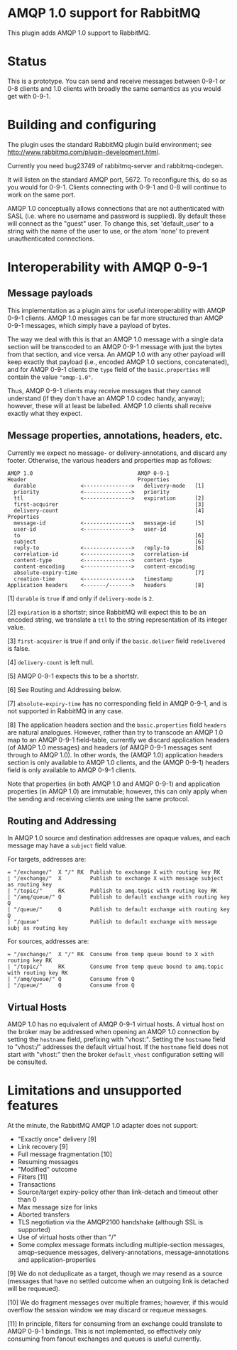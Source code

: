 # AMQP 1.0 support for RabbitMQ

This plugin adds AMQP 1.0 support to RabbitMQ.

# Status

This is a prototype.  You can send and receive messages between 0-9-1
or 0-8 clients and 1.0 clients with broadly the same semantics as you
would get with 0-9-1.

# Building and configuring

The plugin uses the standard RabbitMQ plugin build environment; see <http://www.rabbitmq.com/plugin-development.html>.

Currently you need bug23749 of rabbitmq-server and rabbitmq-codegen.

It will listen on the standard AMQP port, 5672. To reconfigure this,
do so as you would for 0-9-1. Clients connecting with 0-9-1 and 0-8
will continue to work on the same port.

AMQP 1.0 conceptually allows connections that are not authenticated
with SASL (i.e. where no username and password is supplied). By
default these will connect as the "guest" user. To change this, set
'default_user' to a string with the name of the user to use, or the
atom 'none' to prevent unauthenticated connections.

# Interoperability with AMQP 0-9-1

## Message payloads

This implementation as a plugin aims for useful interoperability with
AMQP 0-9-1 clients. AMQP 1.0 messages can be far more structured than
AMQP 0-9-1 messages, which simply have a payload of bytes.

The way we deal with this is that an AMQP 1.0 message with a single
data section will be transcoded to an AMQP 0-9-1 message with just the
bytes from that section, and vice versa. An AMQP 1.0 with any other
payload will keep exactly that payload (i.e., encoded AMQP 1.0
sections, concatenated), and for AMQP 0-9-1 clients the `type` field
of the `basic.properties` will contain the value `"amqp-1.0"`.

Thus, AMQP 0-9-1 clients may receive messages that they cannot
understand (if they don't have an AMQP 1.0 codec handy, anyway);
however, these will at least be labelled. AMQP 1.0 clients shall
receive exactly what they expect.

## Message properties, annotations, headers, etc.

Currently we expect no message- or delivery-annotations, and discard
any footer. Otherwise, the various headers and properties map as
follows:

    AMQP 1.0                                 AMQP 0-9-1
    Header                                   Properties
      durable              <--------------->   delivery-mode   [1]
      priority             <--------------->   priority
      ttl                  <--------------->   expiration      [2]
      first-acquirer                                           [3]
      delivery-count                                           [4]
    Properties
      message-id           <--------------->   message-id      [5]
      user-id              <--------------->   user-id
      to                                                       [6]
      subject                                                  [6]
      reply-to             <--------------->   reply-to        [6]
      correlation-id       <--------------->   correlation-id
      content-type         <--------------->   content-type
      content-encoding     <--------------->   content-encoding
      absolute-expiry-time                                     [7]
      creation-time        <--------------->   timestamp
    Application headers    <-------/------->   headers         [8]

[1] `durable` is `true` if and only if `delivery-mode` is `2`.

[2] `expiration` is a shortstr; since RabbitMQ will expect this to be
an encoded string, we translate a `ttl` to the string representation
of its integer value.

[3] `first-acquirer` is true if and only if the `basic.deliver` field
`redelivered` is false.

[4] `delivery-count` is left null.

[5] AMQP 0-9-1 expects this to be a shortstr.

[6] See Routing and Addressing below.

[7] `absolute-expiry-time` has no corresponding field in AMQP 0-9-1,
and is not supported in RabbitMQ in any case.

[8] The application headers section and the `basic.properties` field
`headers` are natural analogues. However, rather than try to transcode
an AMQP 1.0 map to an AMQP 0-9-1 field-table, currently we discard
application headers (of AMQP 1.0 messages) and headers (of AMQP 0-9-1
messages sent through to AMQP 1.0). In other words, the (AMQP 1.0)
application headers section is only available to AMQP 1.0 clients, and
the (AMQP 0-9-1) headers field is only available to AMQP 0-9-1
clients.

Note that properties (in both AMQP 1.0 and AMQP 0-9-1) and application
properties (in AMQP 1.0) are immutable; however, this can only apply
when the sending and receiving clients are using the same protocol.

## Routing and Addressing

In AMQP 1.0 source and destination addresses are opaque values, and
each message may have a `subject` field value.

For targets, addresses are:

    = "/exchange/"  X "/" RK  Publish to exchange X with routing key RK
    | "/exchange/"  X         Publish to exchange X with message subject as routing key
    | "/topic/"     RK        Publish to amq.topic with routing key RK
    | "/amq/queue/" Q         Publish to default exchange with routing key Q
    | "/queue/"     Q         Publish to default exchange with routing key Q
    | "/queue"                Publish to default exchange with message subj as routing key

For sources, addresses are:

    = "/exchange/"  X "/" RK  Consume from temp queue bound to X with routing key RK
    | "/topic/"     RK        Consume from temp queue bound to amq.topic with routing key RK
    | "/amq/queue/" Q         Consume from Q
    | "/queue/"     Q         Consume from Q

## Virtual Hosts

AMQP 1.0 has no equivalent of AMQP 0-9-1 virtual hosts. A virtual host
on the broker may be addressed when opening an AMQP 1.0 connection by setting
the `hostname` field, prefixing with "vhost:". Setting the `hostname` field
to "vhost:/" addresses the default virtual host. If the `hostname` field
does not start with "vhost:" then the broker `default_vhost` configuration
setting will be consulted.

# Limitations and unsupported features

At the minute, the RabbitMQ AMQP 1.0 adapter does not support:

 - "Exactly once" delivery [9]
 - Link recovery [9]
 - Full message fragmentation [10]
 - Resuming messages
 - "Modified" outcome
 - Filters [11]
 - Transactions
 - Source/target expiry-policy other than link-detach and timeout
   other than 0
 - Max message size for links
 - Aborted transfers
 - TLS negotiation via the AMQP2100 handshake (although SSL is supported)
 - Use of virtual hosts other than "/"
 - Some complex message formats including multiple-section messages,
   amqp-sequence messages, delivery-annotations, message-annotations and
   application-properties

[9] We do not deduplicate as a target, though we may resend as a
source (messages that have no settled outcome when an outgoing link is
detached will be requeued).

[10] We do fragment messages over multiple frames; however, if this
would overflow the session window we may discard or requeue messages.

[11] In principle, filters for consuming from an exchange could
translate to AMQP 0-9-1 bindings. This is not implemented, so
effectively only consuming from fanout exchanges and queues is useful
currently.
